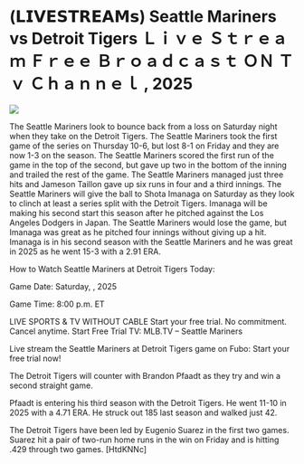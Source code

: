 # (𝗟𝗜𝗩𝗘𝗦𝗧𝗥𝗘𝗔𝗠𝘀) Seattle Mariners vs Detroit Tigers Ｌｉｖｅ Ｓｔｒｅａｍ Ｆｒｅｅ Ｂｒｏａｄｃａｓｔ ＯＮ Ｔｖ Ｃｈａｎｎｅｌ , 2025  
  
  
[![](https://i.imgur.com/qSNzIqt.png)](https://movie.rssnews.media/aWkbWZQFJ.php)  
  
The Seattle Mariners look to bounce back from a loss on Saturday night when they take on the Detroit Tigers. The Seattle Mariners took the first game of the series on Thursday 10-6, but lost 8-1 on Friday and they are now 1-3 on the season. The Seattle Mariners scored the first run of the game in the top of the second, but gave up two in the bottom of the inning and trailed the rest of the game. The Seattle Mariners managed just three hits and Jameson Taillon gave up six runs in four and a third innings. The Seattle Mariners will give the ball to Shota Imanaga on Saturday as they look to clinch at least a series split with the Detroit Tigers. Imanaga will be making his second start this season after he pitched against the Los Angeles Dodgers in Japan. The Seattle Mariners would lose the game, but Imanaga was great as he pitched four innings without giving up a hit. Imanaga is in his second season with the Seattle Mariners and he was great in 2025 as he went 15-3 with a 2.91 ERA.

How to Watch Seattle Mariners at Detroit Tigers Today:

Game Date: Saturday, , 2025

Game Time: 8:00 p.m. ET

LIVE SPORTS & TV WITHOUT CABLE
Start your free trial. No commitment. Cancel anytime.
Start Free Trial
TV: MLB.TV – Seattle Mariners

Live stream the Seattle Mariners at Detroit Tigers game on Fubo: Start your free trial now!

The Detroit Tigers will counter with Brandon Pfaadt as they try and win a second straight game.

Pfaadt is entering his third season with the Detroit Tigers. He went 11-10 in 2025 with a 4.71 ERA. He struck out 185 last season and walked just 42.

The Detroit Tigers have been led by Eugenio Suarez in the first two games. Suarez hit a pair of two-run home runs in the win on Friday and is hitting .429 through two games. [HtdKNNc]